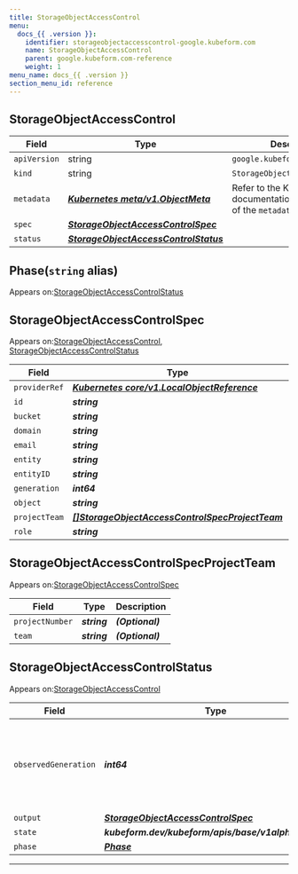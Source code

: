 ```yaml
---
title: StorageObjectAccessControl
menu:
  docs_{{ .version }}:
    identifier: storageobjectaccesscontrol-google.kubeform.com
    name: StorageObjectAccessControl
    parent: google.kubeform.com-reference
    weight: 1
menu_name: docs_{{ .version }}
section_menu_id: reference
---
```


## StorageObjectAccessControl
| Field | Type | Description |
| ------ | ----- | ----------- |
| `apiVersion` | string | `google.kubeform.com/v1alpha1` |
|    `kind` | string | `StorageObjectAccessControl` |
| `metadata` | ***[Kubernetes meta/v1.ObjectMeta](https://v1-18.docs.kubernetes.io/docs/reference/generated/kubernetes-api/v1.18/#objectmeta-v1-meta)***|Refer to the Kubernetes API documentation for the fields of the `metadata` field.|
| `spec` | ***[StorageObjectAccessControlSpec](#storageobjectaccesscontrolspec)***||
| `status` | ***[StorageObjectAccessControlStatus](#storageobjectaccesscontrolstatus)***||
## Phase(`string` alias)

Appears on:[StorageObjectAccessControlStatus](#storageobjectaccesscontrolstatus)

## StorageObjectAccessControlSpec

Appears on:[StorageObjectAccessControl](#storageobjectaccesscontrol), [StorageObjectAccessControlStatus](#storageobjectaccesscontrolstatus)

| Field | Type | Description |
| ------ | ----- | ----------- |
| `providerRef` | ***[Kubernetes core/v1.LocalObjectReference](https://v1-18.docs.kubernetes.io/docs/reference/generated/kubernetes-api/v1.18/#localobjectreference-v1-core)***||
| `id` | ***string***||
| `bucket` | ***string***||
| `domain` | ***string***| ***(Optional)*** |
| `email` | ***string***| ***(Optional)*** |
| `entity` | ***string***||
| `entityID` | ***string***| ***(Optional)*** |
| `generation` | ***int64***| ***(Optional)*** |
| `object` | ***string***||
| `projectTeam` | ***[[]StorageObjectAccessControlSpecProjectTeam](#storageobjectaccesscontrolspecprojectteam)***| ***(Optional)*** |
| `role` | ***string***||
## StorageObjectAccessControlSpecProjectTeam

Appears on:[StorageObjectAccessControlSpec](#storageobjectaccesscontrolspec)

| Field | Type | Description |
| ------ | ----- | ----------- |
| `projectNumber` | ***string***| ***(Optional)*** |
| `team` | ***string***| ***(Optional)*** |
## StorageObjectAccessControlStatus

Appears on:[StorageObjectAccessControl](#storageobjectaccesscontrol)

| Field | Type | Description |
| ------ | ----- | ----------- |
| `observedGeneration` | ***int64***| ***(Optional)*** Resource generation, which is updated on mutation by the API Server.|
| `output` | ***[StorageObjectAccessControlSpec](#storageobjectaccesscontrolspec)***| ***(Optional)*** |
| `state` | ***kubeform.dev/kubeform/apis/base/v1alpha1.State***| ***(Optional)*** |
| `phase` | ***[Phase](#phase)***| ***(Optional)*** |
---

